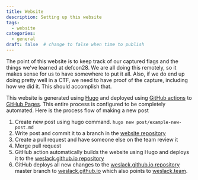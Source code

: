 ```yaml
---
title: Website
description: Setting up this website
tags:
  - website
categories:
  - general
draft: false  # change to false when time to publish
---
```


The point of this website is to keep track of our captured flags and the things we've learned at defcon28. We are all doing this remotely, so it makes sense for us to have somewhere to put it all. Also, if we do end up doing pretty well in a CTF, we need to have proof of the capture, including how we did it. This should accomplish that.

This website is generated using [Hugo](https://gohugo.io) and deployed using [GitHub actions](https://github.com/features/actions) to [GitHub Pages](https://pages.github.com/). This entire process is configured to be completely automated. Here is the process flow of making a new post

1. Create new post using hugo command. `hugo new post/example-new-post.md`
2. Write post and commit it to a branch in the [website repository](https://github.com/weslack/website)
3. Create a pull request and have someone else on the team review it
4. Merge pull request
5. GitHub action automatically builds the website using Hugo and deploys it to the [weslack.github.io repository](https://github.com/weslack/weslack.github.io)
6. GitHub deploys all new changes to the [weslack.github.io repository](https://github.com/weslack/weslack.github.io) master branch to [weslack.github.io](https://weslack.github.io) which also points to [weslack.team](https://weslack.team).
